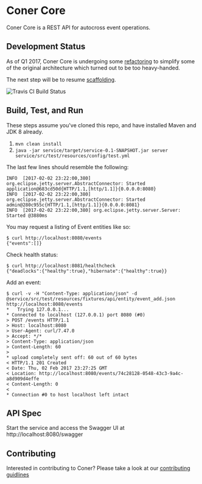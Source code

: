 # Coner Core

Coner Core is a REST API for autocross event operations.

## Development Status

As of Q1 2017, Coner Core is undergoing some [refactoring](https://github.com/caeos/coner-core/milestone/1) to simplify some of the original architecture which turned out to be too heavy-handed.

The next step will be to resume [scaffolding](https://github.com/caeos/coner-core/milestone/2).

![Travis CI Build Status](https://travis-ci.org/caeos/coner-core.svg?branch=master)

## Build, Test, and Run

These steps assume you've cloned this repo, and have installed Maven and JDK 8 already.

1. `mvn clean install`
2. `java -jar service/target/service-0.1-SNAPSHOT.jar server service/src/test/resources/config/test.yml`

The last few lines should resemble the following:

```
INFO  [2017-02-02 23:22:00,380] org.eclipse.jetty.server.AbstractConnector: Started application@683cd50d{HTTP/1.1,[http/1.1]}{0.0.0.0:8080}
INFO  [2017-02-02 23:22:00,380] org.eclipse.jetty.server.AbstractConnector: Started admin@280c955c{HTTP/1.1,[http/1.1]}{0.0.0.0:8081}
INFO  [2017-02-02 23:22:00,380] org.eclipse.jetty.server.Server: Started @3880ms
```

You may request a listing of Event entities like so:

```
$ curl http://localhost:8080/events
{"events":[]}
```

Check health status:

```
$ curl http://localhost:8081/healthcheck
{"deadlocks":{"healthy":true},"hibernate":{"healthy":true}}
```

Add an event:
```
$ curl -v -H "Content-Type: application/json" -d @service/src/test/resources/fixtures/api/entity/event_add.json http://localhost:8080/events
*   Trying 127.0.0.1...
* Connected to localhost (127.0.0.1) port 8080 (#0)
> POST /events HTTP/1.1
> Host: localhost:8080
> User-Agent: curl/7.47.0
> Accept: */*
> Content-Type: application/json
> Content-Length: 60
> 
* upload completely sent off: 60 out of 60 bytes
< HTTP/1.1 201 Created
< Date: Thu, 02 Feb 2017 23:27:25 GMT
< Location: http://localhost:8080/events/74c28128-0548-43c3-9a4c-a8d909d4effe
< Content-Length: 0
< 
* Connection #0 to host localhost left intact
```

## API Spec

Start the service and access the Swagger UI at http://localhost:8080/swagger

## Contributing

Interested in contributing to Coner? Please take a look at our [contributing guidlines](https://github.com/carltonwhitehead/coner/blob/master/CONTRIBUTING.md)
